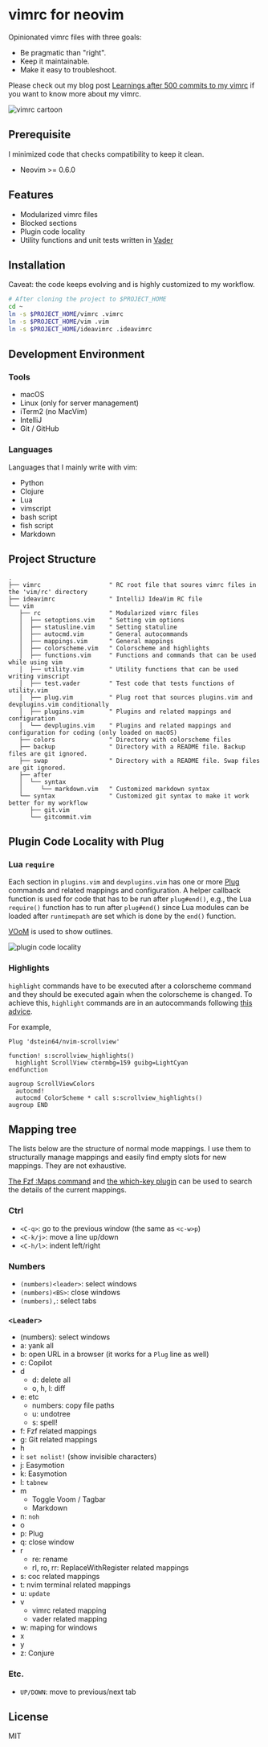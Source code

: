 vimrc for neovim
===

Opinionated vimrc files with three goals:

* Be pragmatic than "right".
* Keep it maintainable.
* Make it easy to troubleshoot.

Please check out my blog post [Learnings after 500 commits to my vimrc](https://iamsang.com/en/2022/04/13/vimrc/) if you want to know more about my vimrc.

![vimrc cartoon](/images/cartoon-vimrc.png)

Prerequisite
---

I minimized code that checks compatibility to keep it clean.

* Neovim >= 0.6.0

Features
---

* Modularized vimrc files
* Blocked sections
* Plugin code locality
* Utility functions and unit tests written in [Vader](https://github.com/junegunn/vader.vim)

Installation
---

Caveat: the code keeps evolving and is highly customized to my workflow.

```sh
# After cloning the project to $PROJECT_HOME
cd ~
ln -s $PROJECT_HOME/vimrc .vimrc
ln -s $PROJECT_HOME/vim .vim
ln -s $PROJECT_HOME/ideavimrc .ideavimrc
```

Development Environment
---

### Tools

* macOS
* Linux (only for server management)
* iTerm2 (no MacVim)
* IntelliJ
* Git / GitHub

### Languages

Languages that I mainly write with vim:

* Python
* Clojure
* Lua
* vimscript
* bash script
* fish script
* Markdown

Project Structure
---

```vim
.
├── vimrc                   " RC root file that soures vimrc files in the 'vim/rc' directory
├── ideavimrc               " IntelliJ IdeaVim RC file
└── vim
   ├── rc                   " Modularized vimrc files
   │  ├── setoptions.vim    " Setting vim options
   │  ├── statusline.vim    " Setting statuline
   │  ├── autocmd.vim       " General autocommands
   │  ├── mappings.vim      " General mappings
   │  ├── colorscheme.vim   " Colorscheme and highlights
   │  ├── functions.vim     " Functions and commands that can be used while using vim
   │  ├── utility.vim       " Utility functions that can be used writing vimscript
   │  ├── test.vader        " Test code that tests functions of utility.vim
   │  ├── plug.vim          " Plug root that sources plugins.vim and devplugins.vim conditionally
   │  ├── plugins.vim       " Plugins and related mappings and configuration
   │  └── devplugins.vim    " Plugins and related mappings and configuration for coding (only loaded on macOS)
   ├── colors               " Directory with colorscheme files
   ├── backup               " Directory with a README file. Backup files are git ignored.
   ├── swap                 " Directory with a README file. Swap files are git ignored.
   ├── after
   │  └── syntax
   │     └── markdown.vim   " Customized markdown syntax
   └── syntax               " Customized git syntax to make it work better for my workflow
      ├── git.vim
      └── gitcommit.vim
```

Plugin Code Locality with Plug
---

### Lua `require`

Each section in `plugins.vim` and `devplugins.vim` has one or more [Plug](https://github.com/junegunn/vim-plug) commands and related mappings and configuration. A helper callback function is used for code that has to be run after `plug#end()`, e.g., the Lua `require()` function has to run after `plug#end()` since Lua modules can be loaded after `runtimepath` are set which is done by the `end()` function.

[VOoM](https://github.com/vim-scripts/VOoM) is used to show outlines.

![plugin code locality](/images/plugin-code-locality.png)

### Highlights

`highlight` commands have to be executed after a colorscheme command and they should be executed again when the colorscheme is changed. To achieve this, `highlight` commands are in an autocommands following [this advice](https://gist.github.com/romainl/379904f91fa40533175dfaec4c833f2f).

For example,

```vim
Plug 'dstein64/nvim-scrollview'

function! s:scrollview_highlights()
  highlight ScrollView ctermbg=159 guibg=LightCyan
endfunction

augroup ScrollViewColors
  autocmd!
  autocmd ColorScheme * call s:scrollview_highlights()
augroup END
```

Mapping tree
---

The lists below are the structure of normal mode mappings. I use them to structurally manage mappings and easily find empty slots for new mappings. They are not exhaustive.

[The Fzf :Maps command](https://github.com/junegunn/fzf.vim#commands) and [the which-key plugin](https://github.com/folke/which-key.nvim) can be used to search the details of the current mappings.

### Ctrl

* `<C-q>`: go to the previous window (the same as `<c-w>p`)
* `<C-k/j>`: move a line up/down
* `<C-h/l>`: indent left/right

### Numbers

* `(numbers)<leader>`: select windows
* `(numbers)<BS>`: close windows
* `(numbers),`: select tabs

### `<Leader>`

* (numbers): select windows
* a: yank all
* b: open URL in a browser (it works for a `Plug` line as well)
* c: Copilot
* d
  * d: delete all
  * o, h, l: diff
* e: etc
  * numbers: copy file paths
  * u: undotree
  * s: spell!
* f: Fzf related mappings
* g: Git related mappings
* h
* i: `set nolist!` (show invisible characters)
* j: Easymotion
* k: Easymotion
* l: `tabnew`
* m
  * Toggle Voom / Tagbar
  * Markdown
* n: `noh`
* o
* p: Plug
* q: close window
* r
  * re: rename
  * rl, ro, rr: ReplaceWithRegister related mappings
* s: coc related mappings
* t: nvim terminal related mappings
* u: `update`
* v
  * vimrc related mapping
  * vader related mapping
* w: maping for windows
* x
* y
* z: Conjure

### Etc.

* `UP/DOWN`: move to previous/next tab

License
---

MIT
